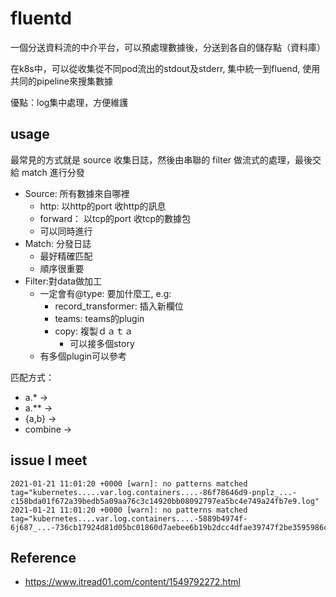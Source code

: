 # fluentd
一個分送資料流的中介平台，可以預處理數據後，分送到各自的儲存點（資料庫）

在k8s中，可以從收集從不同pod流出的stdout及stderr, 集中統一到fluend, 使用共同的pipeline來搜集數據

優點：log集中處理，方便維護


## usage
最常見的方式就是 source 收集日誌，然後由串聯的 filter 做流式的處理，最後交給 match 進行分發

- Source: 所有數據來自哪裡
	- http: 以http的port 收http的訊息
	- forward： 以tcp的port 收tcp的數據包
	- 可以同時進行
- Match: 分發日誌
	- 最好精確匹配
	- 順序很重要
- Filter:對data做加工
	- 一定會有@type: 要加什麼工, e.g:
		- record_transformer: 插入新欄位
		- teams: teams的plugin
		- copy: 複製ｄａｔａ
			- 可以接多個story
	- 有多個plugin可以參考
	
匹配方式：
- a.* ->
- a.** ->
- {a,b} ->
- combine ->
	
## issue I meet

```
2021-01-21 11:01:20 +0000 [warn]: no patterns matched tag="kubernetes.....var.log.containers....-86f78646d9-pnplz_...-c158bda01f672a39bedb5a09aa76c3c14920bb08092797ea5bc4e749a24fb7e9.log"
2021-01-21 11:01:20 +0000 [warn]: no patterns matched tag="kubernetes....var.log.containers....-5889b4974f-6j687_...-736cb17924d81d05bc01860d7aebee6b19b2dcc4dfae39747f2be3595986c16e.log"
```

## Reference
- https://www.itread01.com/content/1549792272.html
